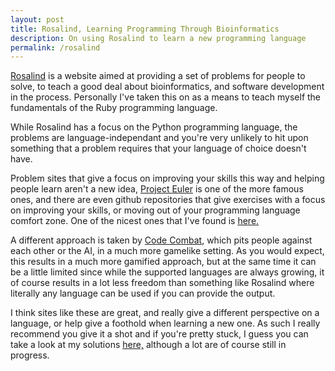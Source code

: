 ```yaml
---
layout: post
title: Rosalind, Learning Programming Through Bioinformatics
description: On using Rosalind to learn a new programming language
permalink: /rosalind
---
```


[Rosalind](http://rosalind.info) is a website aimed at providing a set of problems for people to solve, to teach a good deal about bioinformatics, and software development in the process. Personally I've taken this on as a means to teach myself the fundamentals of the Ruby programming language.

While Rosalind has a focus on the Python programming language, the problems are language-independant and you're very unlikely to hit upon something that a problem requires that your language of choice doesn't have.

Problem sites that give a focus on improving your skills this way and helping people learn aren't a new idea, [Project Euler](https://projecteuler.net/) is one of the more famous ones, and there are even github repositories that give exercises with a focus on improving your skills, or moving out of your programming language comfort zone. One of the nicest ones that I've found is [here.](https://github.com/karan/Projects)

A different approach is taken by [Code Combat](https://codecombat.com/), which pits people against each other or the AI, in a much more gamelike setting. As you would expect, this results in a much more gamified approach, but at the same time it can be a little limited since while the supported languages are always growing, it of course results in a lot less freedom than something like Rosalind where literally any language can be used if you can provide the output.

I think sites like these are great, and really give a different perspective on a language, or help give a foothold when learning a new one. As such I really recommend you give it a shot and if you're pretty stuck, I guess you can take a look at my solutions [here,](https://github.com/JordanRobinson/rosalind) although a lot are of course still in progress.
